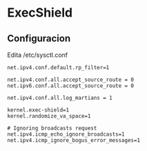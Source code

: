 # ExecShield

## Configuracion

Edita /etc/sysctl.conf

```
net.ipv4.conf.default.rp_filter=1

net.ipv4.conf.all.accept_source_route = 0
net.ipv6.conf.all.accept_source_route = 0

net.ipv4.conf.all.log_martians = 1

kernel.exec-shield=1
kernel.randomize_va_space=1

# Ignoring broadcasts request
net.ipv4.icmp_echo_ignore_broadcasts=1
net.ipv4.icmp_ignore_bogus_error_messages=1
```